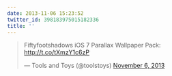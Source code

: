 ```yaml
---
date: 2013-11-06 15:23:52
twitter_id: 398183975015182336
title: ''
---
```


<blockquote class="twitter-tweet"><p lang="de" dir="ltr">Fiftyfootshadows iOS 7 Parallax Wallpaper Pack: <a href="http://t.co/tXmzY1c6zP">http://t.co/tXmzY1c6zP</a></p>&mdash; Tools and Toys (@toolstoys) <a href="https://twitter.com/toolstoys/status/398147918475304960?ref_src=twsrc%5Etfw">November 6, 2013</a></blockquote>
<script async src="https://platform.twitter.com/widgets.js" charset="utf-8"></script>
